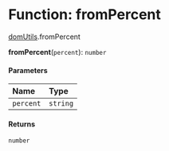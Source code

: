 # Function: fromPercent

[domUtils](/auto-docs/free-layout-editor/modules/domUtils.md).fromPercent

**fromPercent**(`percent`): `number`

#### Parameters

| Name | Type |
| :------ | :------ |
| `percent` | `string` |

#### Returns

`number`
